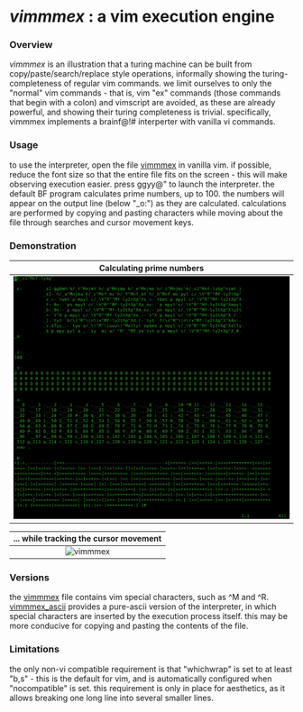 # _vimmmex_ : a vim execution engine

### Overview

_vimmmex_ is an illustration that a turing machine can be built from 
copy/paste/search/replace style operations, informally showing the
turing-completeness of regular vim commands.  we limit ourselves to only the
"normal" vim commands - that is, vim "ex" commands (those commands that begin
with a colon) and vimscript are avoided, as these are already powerful, and
showing their turing completeness is trivial.  specifically, vimmmex implements
a brainf@!# interperter with vanilla vi commands.

### Usage

to use the interpreter, open the file [vimmmex](vimmmex) in vanilla vim.  if
possible, reduce the font size so that the entire file fits on the screen - this
will make observing execution easier.  press ggyy@" to launch the interpreter.
the default BF program calculates prime numbers, up to 100.  the numbers will
appear on the output line (below "_o:") as they are calculated.  calculations
are performed by copying and pasting characters while moving about the file
through searches and cursor movement keys.

### Demonstration

| Calculating prime numbers               |
|:---------------------------------------:|
| ![vimmmex](examples/vimmmex.gif)        |

| ... while tracking the cursor movement  |
|:---------------------------------------:|
| ![vimmmex](examples/vimmmex_cursor.gif) |

### Versions

the [vimmmex](vimmmex) file contains vim special characters, such as ^M and ^R.
[vimmmex_ascii](vimmmex_ascii) provides a pure-ascii version of the interpreter,
in which special characters are inserted by the execution process itself.  this
may be more conducive for copying and pasting the contents of the file.

### Limitations

the only non-vi compatible requirement is that "whichwrap" is set to at least
"b,s" - this is the default for vim, and is automatically configured when
"nocompatible" is set.  this requirement is only in place for aesthetics, as it
allows breaking one long line into several smaller lines.

